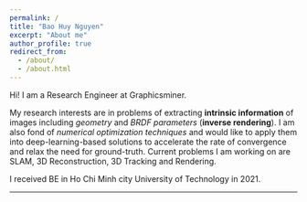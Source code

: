 ```yaml
---
permalink: /
title: "Bao Huy Nguyen"
excerpt: "About me"
author_profile: true
redirect_from: 
  - /about/
  - /about.html
---
```


Hi! I am a Research Engineer at Graphicsminer.

My research interests are in problems of extracting **intrinsic information** of images including *geometry* and *BRDF parameters* (**inverse rendering**). I am also fond of *numerical optimization techniques* and would like to apply them into deep-learning-based solutions to accelerate the rate of convergence and relax the need for ground-truth. Current problems I am working on are SLAM, 3D Reconstruction, 3D Tracking and Rendering.

I received BE in Ho Chi Minh city University of Technology in 2021.

------
<!-- <p align = "left">
  <script type="text/javascript" id="clustrmaps" src="//clustrmaps.com/map_v2.js?d=j7t3K3idJSPxwOLCI29NMBTjWBT0NMb38Osp01Kev0w"></script>
</p> -->
